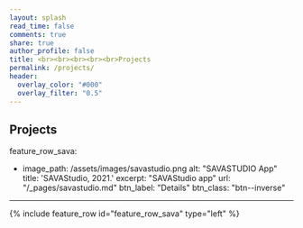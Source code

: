 ```yaml
---
layout: splash
read_time: false
comments: true
share: true
author_profile: false
title: <br><br><br><br><br>Projects
permalink: /projects/
header:
  overlay_color: "#000"
  overlay_filter: "0.5"
---
```


## Projects

feature_row_sava:
  - image_path: /assets/images/savastudio.png
    alt: "SAVASTUDIO App"
    title: 'SAVAStudio, 2021.'
    excerpt: "SAVAStudio app"
    url: "/_pages/savastudio.md"
    btn_label: "Details"
    btn_class: "btn--inverse"

---

{% include feature_row id="feature_row_sava" type="left" %}